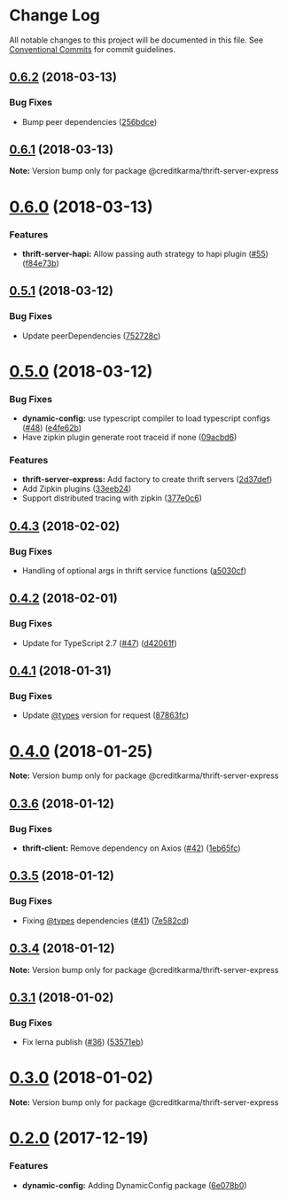 # Change Log

All notable changes to this project will be documented in this file.
See [Conventional Commits](https://conventionalcommits.org) for commit guidelines.

<a name="0.6.2"></a>
## [0.6.2](https://github.com/creditkarma/thrift-server/tree/master/packages/thrift-server-express/compare/v0.6.1...v0.6.2) (2018-03-13)


### Bug Fixes

* Bump peer dependencies ([256bdce](https://github.com/creditkarma/thrift-server/tree/master/packages/thrift-server-express/commit/256bdce))




<a name="0.6.1"></a>
## [0.6.1](https://github.com/creditkarma/thrift-server/tree/master/packages/thrift-server-express/compare/v0.6.0...v0.6.1) (2018-03-13)




**Note:** Version bump only for package @creditkarma/thrift-server-express

<a name="0.6.0"></a>
# [0.6.0](https://github.com/creditkarma/thrift-server/tree/master/packages/thrift-server-express/compare/v0.5.1...v0.6.0) (2018-03-13)


### Features

* **thrift-server-hapi:** Allow passing auth strategy to hapi plugin ([#55](https://github.com/creditkarma/thrift-server/tree/master/packages/thrift-server-express/issues/55)) ([f84e73b](https://github.com/creditkarma/thrift-server/tree/master/packages/thrift-server-express/commit/f84e73b))




<a name="0.5.1"></a>
## [0.5.1](https://github.com/creditkarma/thrift-server/tree/master/packages/thrift-server-express/compare/v0.5.0...v0.5.1) (2018-03-12)


### Bug Fixes

* Update peerDependencies ([752728c](https://github.com/creditkarma/thrift-server/tree/master/packages/thrift-server-express/commit/752728c))




<a name="0.5.0"></a>
# [0.5.0](https://github.com/creditkarma/thrift-server/tree/master/packages/thrift-server-express/compare/v0.4.3...v0.5.0) (2018-03-12)


### Bug Fixes

* **dynamic-config:** use typescript compiler to load typescript configs ([#48](https://github.com/creditkarma/thrift-server/tree/master/packages/thrift-server-express/issues/48)) ([e4fe62b](https://github.com/creditkarma/thrift-server/tree/master/packages/thrift-server-express/commit/e4fe62b))
* Have zipkin plugin generate root traceid if none ([09acbd6](https://github.com/creditkarma/thrift-server/tree/master/packages/thrift-server-express/commit/09acbd6))


### Features

* **thrift-server-express:** Add factory to create thrift servers ([2d37def](https://github.com/creditkarma/thrift-server/tree/master/packages/thrift-server-express/commit/2d37def))
* Add Zipkin plugins ([33eeb24](https://github.com/creditkarma/thrift-server/tree/master/packages/thrift-server-express/commit/33eeb24))
* Support distributed tracing with zipkin ([377e0c6](https://github.com/creditkarma/thrift-server/tree/master/packages/thrift-server-express/commit/377e0c6))




<a name="0.4.3"></a>
## [0.4.3](https://github.com/creditkarma/thrift-server/tree/master/packages/thrift-server-express/compare/v0.4.2...v0.4.3) (2018-02-02)


### Bug Fixes

* Handling of optional args in thrift service functions ([a5030cf](https://github.com/creditkarma/thrift-server/tree/master/packages/thrift-server-express/commit/a5030cf))




<a name="0.4.2"></a>
## [0.4.2](https://github.com/creditkarma/thrift-server/tree/master/packages/thrift-server-express/compare/v0.4.1...v0.4.2) (2018-02-01)


### Bug Fixes

* Update for TypeScript 2.7 ([#47](https://github.com/creditkarma/thrift-server/tree/master/packages/thrift-server-express/issues/47)) ([d42061f](https://github.com/creditkarma/thrift-server/tree/master/packages/thrift-server-express/commit/d42061f))




<a name="0.4.1"></a>
## [0.4.1](https://github.com/creditkarma/thrift-server/tree/master/packages/thrift-server-express/compare/v0.4.0...v0.4.1) (2018-01-31)


### Bug Fixes

* Update [@types](https://github.com/types) version for request ([87863fc](https://github.com/creditkarma/thrift-server/tree/master/packages/thrift-server-express/commit/87863fc))




<a name="0.4.0"></a>
# [0.4.0](https://github.com/creditkarma/thrift-server/tree/master/packages/thrift-server-express/compare/v0.3.6...v0.4.0) (2018-01-25)




**Note:** Version bump only for package @creditkarma/thrift-server-express

<a name="0.3.6"></a>
## [0.3.6](https://github.com/creditkarma/thrift-server/tree/master/packages/thrift-server-express/compare/v0.3.5...v0.3.6) (2018-01-12)


### Bug Fixes

* **thrift-client:** Remove dependency on Axios ([#42](https://github.com/creditkarma/thrift-server/tree/master/packages/thrift-server-express/issues/42)) ([1eb65fc](https://github.com/creditkarma/thrift-server/tree/master/packages/thrift-server-express/commit/1eb65fc))




<a name="0.3.5"></a>
## [0.3.5](https://github.com/creditkarma/thrift-server/tree/master/packages/thrift-server-express/compare/v0.3.4...v0.3.5) (2018-01-12)


### Bug Fixes

* Fixing [@types](https://github.com/types) dependencies ([#41](https://github.com/creditkarma/thrift-server/tree/master/packages/thrift-server-express/issues/41)) ([7e582cd](https://github.com/creditkarma/thrift-server/tree/master/packages/thrift-server-express/commit/7e582cd))




<a name="0.3.4"></a>
## [0.3.4](https://github.com/creditkarma/thrift-server/tree/master/packages/thrift-server-express/compare/v0.3.3...v0.3.4) (2018-01-12)




**Note:** Version bump only for package @creditkarma/thrift-server-express

<a name="0.3.1"></a>
## [0.3.1](https://github.com/creditkarma/thrift-server/tree/master/packages/thrift-server-express/compare/v0.3.0...v0.3.1) (2018-01-02)


### Bug Fixes

* Fix lerna publish ([#36](https://github.com/creditkarma/thrift-server/tree/master/packages/thrift-server-express/issues/36)) ([53571eb](https://github.com/creditkarma/thrift-server/tree/master/packages/thrift-server-express/commit/53571eb))




<a name="0.3.0"></a>
# [0.3.0](https://github.com/creditkarma/thrift-server/tree/master/packages/thrift-server-express/compare/v0.2.0...v0.3.0) (2018-01-02)




**Note:** Version bump only for package @creditkarma/thrift-server-express

<a name="0.2.0"></a>
# [0.2.0](https://github.com/creditkarma/thrift-server/tree/master/packages/thrift-server-express/compare/v0.1.3...v0.2.0) (2017-12-19)


### Features

* **dynamic-config:** Adding DynamicConfig package ([6e078b0](https://github.com/creditkarma/thrift-server/tree/master/packages/thrift-server-express/commit/6e078b0))
